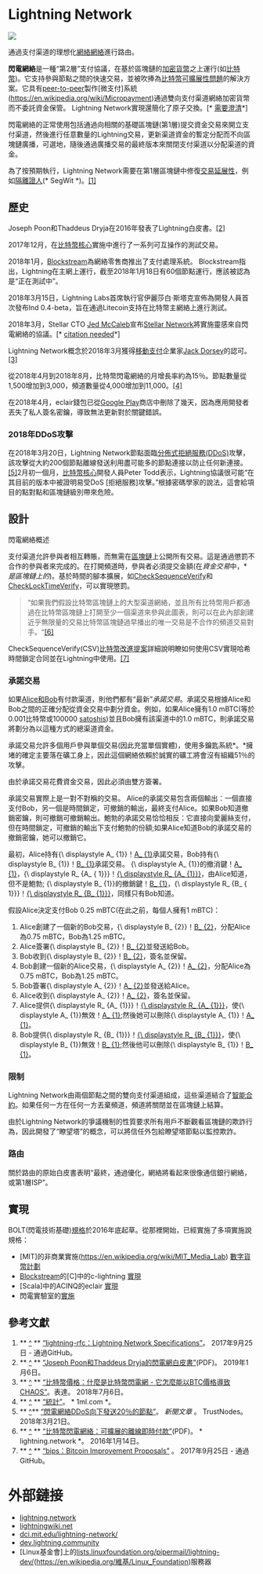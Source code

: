 # Lightning Network

![](https://upload.wikimedia.org/wikipedia/commons/thumb/7/7a/17_node_mesh_network.svg/300px-17_node_mesh_network.svg.png)

通過支付渠道的理想化[網絡網絡](https://en.wikipedia.org/wiki/Mesh_network)進行路由。

**閃電網絡**是一種“第2層”支付協議，在基於區塊鏈的[加密貨幣](https://en.wikipedia.org/wiki/Cryptocurrency)之上運行(如[比特幣](https：//en.wikipedia.org/wiki/Bitcoin))。它支持參與節點之間的快速交易，並被吹捧為[比特幣可擴展性問題](https://en.wikipedia.org/wiki/Bitcoin_scalability_problem)的解決方案。它具有[peer-to-peer](https://en.wikipedia.org/wiki/Peer-to-peer)製作[微支付]系統(https://en.wikipedia.org/wiki/Micropayment)通過雙向支付渠道網絡加密貨幣而不委託資金保管。 Lightning Network實現還簡化了原子交換。[* [需要澄清](https://en.wikipedia.org/wiki/Wikipedia:Please_clarify)*]

閃電網絡的正常使用包括通過向相關的基礎區塊鏈(第1層)提交資金交易來開立支付渠道，然後進行任意數量的Lightning交易，更新渠道資金的暫定分配而不向區塊鏈廣播，可選地，隨後通過廣播交易的最終版本來關閉支付渠道以分配渠道的資金。

為了按預期執行，Lightning Network需要在第1層區塊鏈中修復[交易延展性](https://en.wikipedia.org/wiki/Malleability_(加密))，例如[隔離證人](https：//en比特幣中的.wikipedia.org/wiki/Segregated_Witness)(* SegWit *)。[[1]](https://en.wikipedia.org/wiki/Lightning_Network#cite_note-spec-1)



## 歷史

Joseph Poon和Thaddeus Dryja在2016年發表了Lightning白皮書。[[2]](https://en.wikipedia.org/wiki/Lightning_Network#cite_note-2)

2017年12月，在[比特幣核心](https://en.wikipedia.org/wiki/Bitcoin_Core)實施中進行了一系列可互操作的測試交易。

2018年1月，[Blockstream](https://en.wikipedia.org/wiki/Blockstream)為網絡零售商推出了支付處理系統。 Blockstream指出，Lightning在主網上運行，截至2018年1月18日有60個節點運行，應該被認為是“正在測試中”。

2018年3月15日，Lightning Labs首席執行官伊麗莎白·斯塔克宣佈為開發人員首次發布lnd 0.4-beta，旨在通過Litecoin支持在比特幣主網絡上進行測試。

2018年3月，Stellar CTO [Jed McCaleb](https://en.wikipedia.org/wiki/Jed_McCaleb)宣布[Stellar Network](https://en.wikipedia.org/wiki/Stellar_(payment_network))將實施靈感來自閃電網絡的協議。[* [citation needed](https://en.wikipedia.org/wiki/Wikipedia:Citation_needed)*]

Lightning Network概念於2018年3月獲得[移動支付](https://en.wikipedia.org/wiki/Mobile_payment)企業家[Jack Dorsey](https://en.wikipedia.org/wiki/Jack_Dorsey)的認可。 [[3]](https://en.wikipedia.org/wiki/Lightning_Network#cite_note-3)

從2018年4月到2018年8月，比特幣閃電網絡的月增長率約為15％。節點數量從1,500增加到3,000，頻道數量從4,000增加到11,000。[[4]](https://en.wikipedia.org/wiki/Lightning_Network#cite_note-4)

在2018年4月，eclair錢包已從[Google Play](https://en.wikipedia.org/wiki/Google_Play)商店中刪除了幾天，因為應用開發者丟失了私人簽名密鑰，導致無法更新對於關鍵錯誤。

### 2018年DDoS攻擊

在2018年3月20日，Lightning Network節點面臨[分佈式拒絕服務(DDoS)](https://en.wikipedia.org/wiki/Denial-of-service_attack)攻擊，該攻擊從大約200個節點離線發送利用盡可能多的節點連接以防止任何新連接。[[5]](https://en.wikipedia.org/wiki/Lightning_Network#cite_note-TrustNodes-5)2月初一個月，[比特幣核心](https://en.wikipedia.org/wiki/Bitcoin_Core)開發人員Peter Todd表示，Lightning協議很可能“在其目前的版本中被證明易受DoS [拒絕服務]攻擊。”根據密碼學家的說法，這會給項目的點對點和區塊鏈級別帶來危險。

## 設計

閃電網絡概述

支付渠道允許參與者相互轉賬，而無需在[區塊鏈](https://en.wikipedia.org/wiki/Blockchain)上公開所有交易。這是通過懲罰不合作的參與者來完成的。在打開頻道時，參與者必須提交金額(在*資金交易*中，* *是區塊鏈上的*)。基於時間的腳本擴展，如[CheckSequenceVerify](https://en.wikipedia.org/wiki/CheckSequenceVerify)和[CheckLockTimeVerify](https://en.wikipedia.org/wiki/CheckLockTimeVerify)，可以實現懲罰。

> “如果我們假設比特幣區塊鏈上的大型渠道網絡，並且所有比特幣用戶都通過在比特幣區塊鏈上打開至少一個渠道來參與此圖表，則可以在此內部創建近乎無限量的交易比特幣區塊鏈過早播出的唯一交易是不合作的頻道交易對手。“[[6]](https://en.wikipedia.org/wiki/Lightning_Network#cite_note-6)

CheckSequenceVerify(CSV)[比特幣改進提案](https://en.wikipedia.org/wiki/Bitcoin_Improvement_Proposal)詳細說明瞭如何使用CSV實現哈希時間鎖定合同並在Lightning中使用。[[7]](https：//en.wikipedia.org/wiki/Lightning_Network#cite_note-7)

### 承諾交易

如果[Alice和Bob](https://en.wikipedia.org/wiki/Alice_and_Bob)有付款渠道，則他們都有“最新”*承諾交易*。承諾交易根據Alice和Bob之間的正確分配從資金交易中劃分資金。例如，如果Alice擁有1.0 mBTC(等於0.001比特幣或100000 [satoshis](https://en.wikipedia.org/wiki/Bitcoin#Units))並且Bob擁有該渠道中的1.0 mBTC，則承諾交易將劃分為以這種方式的總渠道資金。

承諾交易允許多個用戶參與單個交易(因此充當單個實體)，使用多鑰匙系統*。*擁堵的確定主要落在礦工身上，因此這個網絡依賴於誠實的礦工將會沒有組織51％的攻擊。

由於承諾交易花費資金交易，因此必須由雙方簽署。

承諾交易實際上是一對不對稱的交易。 Alice的承諾交易包含兩個輸出：一個直接支付Bob，另一個是時間鎖定，可撤銷的輸出，最終支付Alice。如果Bob知道撤銷密鑰，則可撤銷可撤銷輸出。鮑勃的承諾交易恰恰相反：它直接向愛麗絲支付，但在時間鎖定，可撤銷的輸出下支付鮑勃的份額;如果Alice知道Bob的承諾交易的撤銷密鑰，她可以撤銷它。

最初，Alice持有{\ displaystyle A_ {1}}！[A_ {1}](https://wikimedia.org/api/rest_v1/media/math/render/svg/6bc2435b217c1a0f46f8a517ffa225c6f9440e81)承諾交易，Bob持有{\ displaystyle B_ {1}}！[B_ {1}](https://wikimedia.org/api/rest_v1/media/math/render/svg/1fa091eb428443c9c5c5fcf32a69d3665c89e00c)承諾交易。 {\ displaystyle A_ {1}}的撤消鍵！[A_ {1}](https://wikimedia.org/api/rest_v1/media/math/render/svg/6bc2435b217c1a0f46f8a517ffa225c6f9440e81)，{\ displaystyle R_ {A_ { 1}}}！[{\ displaystyle R_ {A_ {1}}}](https://wikimedia.org/api/rest_v1/media/math/render/svg/16f17818e76941dfcb5646eb7156609a9de53160)，由Alice知道，但不是鮑勃; {\ displaystyle B_ {1}}的撤銷鍵！[B_ {1}](https://wikimedia.org/api/rest_v1/media/math/render/svg/1fa091eb428443c9c5c5fcf32a69d3665c89e00c)，{\ displaystyle R_ {B_ { 1}}}！[{\ displaystyle R_ {B_ {1}}}](https://wikimedia.org/api/rest_v1/media/math/render/svg/a0f2e388adeb19e7a53c6a4facfc8a57ea47ba76)，同樣只有Bob知道。

假設Alice決定支付Bob 0.25 mBTC(在此之前，每個人擁有1 mBTC)：

1. Alice創建了一個新的Bob交易，{\ displaystyle B_ {2}}！[B_ {2}](https://wikimedia.org/api/rest_v1/media/math/render/svg/199944d59dcc18842dfd1deab6000a1d1dadcbae)，分配Alice為0.75 mBTC，Bob為1.25 mBTC。
2. Alice簽署{\ displaystyle B_ {2}}！[B_ {2}](https://wikimedia.org/api/rest_v1/media/math/render/svg/199944d59dcc18842dfd1deab6000a1d1dadcbae)並發送給Bob。
3. Bob收到{\ displaystyle B_ {2}}！[B_ {2}](https://wikimedia.org/api/rest_v1/media/math/render/svg/199944d59dcc18842dfd1deab6000a1d1dadcbae)，簽名並保留。
4. Bob創建一個新的Alice交易，{\ displaystyle A_ {2}}！[A_ {2}](https://wikimedia.org/api/rest_v1/media/math/render/svg/3ec73b8bc9abc3efb934f5a6ec2803713771f4bc)，分配Alice為0.75 mBTC，Bob為1.25 mBTC。
5. Bob簽署{\ displaystyle A_ {2}}！[A_ {2}](https://wikimedia.org/api/rest_v1/media/math/render/svg/3ec73b8bc9abc3efb934f5a6ec2803713771f4bc)並發送給Alice。
6. Alice收到{\ displaystyle A_ {2}}！[A_ {2}](https://wikimedia.org/api/rest_v1/media/math/render/svg/3ec73b8bc9abc3efb934f5a6ec2803713771f4bc)，簽名並保留。
7. Alice提供{\ displaystyle R_ {A_ {1}}}！[{\ displaystyle R_ {A_ {1}}}](https://wikimedia.org/api/rest_v1/media/math/render/svg/16f17818e76941dfcb5646eb7156609a9de53160)，使{\ displaystyle A_ {1}}無效！[A_ {1}](https://wikimedia.org/api/rest_v1/media/math/render/svg/6bc2435b217c1a0f46f8a517ffa225c6f9440e81);然後她可以刪除{\ displaystyle A_ {1}}！[A_ {1}](https://wikimedia.org/api/rest_v1/media/math/render/svg/6bc2435b217c1a0f46f8a517ffa225c6f9440e81)。
8. Bob提供{\ displaystyle R_ {B_ {1}}}！[{\ displaystyle R_ {B_ {1}}}](https://wikimedia.org/api/rest_v1/media/math/render/svg/a0f2e388adeb19e7a53c6a4facfc8a57ea47ba76)，使{\ displaystyle B_ {1}}無效！[B_ {1}](https://wikimedia.org/api/rest_v1/media/math/render/svg/1fa091eb428443c9c5c5fcf32a69d3665c89e00c);然後他可以刪除{\ displaystyle B_ {1}}！[B_ {1}](https://wikimedia.org/api/rest_v1/media/math/render/svg/1fa091eb428443c9c5c5fcf32a69d3665c89e00c)。

### 限制

Lightning Network由兩個節點之間的雙向支付渠道組成，這些渠道結合了[智能合約](https://en.wikipedia.org/wiki/Smart_contract)。如果任何一方在任何一方丟棄頻道，頻道將關閉並在區塊鏈上結算。

由於Lightning Network的爭議機制的性質要求所有用戶不斷觀看區塊鏈的欺詐行為，因此開發了“瞭望塔”的概念，可以將信任外包給瞭望塔節點以監控欺詐。

### 路由
關於路由的原始白皮書表明“最終，通過優化，網絡將看起來很像通信銀行網絡，或第1層ISP”。

## 實現
BOLT(閃電技術基礎)[規格](https://github.com/lightningnetwork/lightning-rfc/blob/master/00-introduction.md)於2016年底起草。從那裡開始，已經實施了多項實施說規格：

* [MIT]的非商業實施(https://en.wikipedia.org/wiki/MIT_Media_Lab) [數字貨幣計劃](https://dci.mit.edu/)
* [Blockstream](https://en.wikipedia.org/wiki/Blockstream)的[C]中的c-lightning [實現](https://github.com/ElementsProject/lightning)
* [Scala]中的ACINQ的eclair [實現](https://github.com/ACINQ/eclair) 
* 閃電實驗室的[實施](https://github.com/lightningnetwork/lnd)

## 參考文獻

1. ** [^](https://en.wikipedia.org/wiki/Lightning_Network#cite_ref-spec_1-0) ** [“lightning-rfc：Lightning Network Specifications”](https://github.com/lightningnetwork/閃電-RFC)。 2017年9月25日 - 通過GitHub。
2. ** [^](https://en.wikipedia.org/wiki/Lightning_Network#cite_ref-2) ** [“Joseph Poon和Thaddeus Dryja的閃電網白皮書”](https://lightning.network/閃電般的網絡paper.pdf)(PDF)。 2019年1月6日。
3. ** [^](https://en.wikipedia.org/wiki/Lightning_Network#cite_ref-3) ** [“比特幣價格：什麼是比特幣閃電網 - 它怎麼能以BTC價格導致CHAOS”]( https://www.express.co.uk/life-style/science-technology/985113/Bitcoin-price-news-lightning-network-BTC-value)。表達。 2018年7月6日。
4. ** [^](https://en.wikipedia.org/wiki/Lightning_Network#cite_ref-4) ** [“統計”](https://web.archive.org/web/*/https：//1ml.com/statistics)。 * 1ml.com *。
5. ** [^](https://en.wikipedia.org/wiki/Lightning_Network#cite_ref-TrustNodes_5-0)** [“閃電網絡DDoS向下發送20％的節點”](https：//www.trustnodes.com/2018/03/21/lightning-network-ddos-sends-20-nodes)。 *新聞文章* 。 TrustNodes。 2018年3月21日。
6. ** [^](https://en.wikipedia.org/wiki/Lightning_Network#cite_ref-6) ** [“比特幣閃電網絡：可擴展的離線即時付款”](https：//閃電。網絡/閃電網絡paper.pdf)(PDF)。 * lightning.network *。 2016年1月14日。
7. ** [^](https://en.wikipedia.org/wiki/Lightning_Network#cite_ref-7) ** [“bips：Bitcoin Improvement Proposals”](https://github.com/bitcoin/bips) 。 2017年9月25日 - 通過GitHub。

# 外部鏈接


* [lightning.network](https://lightning.network/)
* [lightningwiki.net](https://lightningwiki.net/)
* [dci.mit.edu/lightning-network/](https://dci.mit.edu/lightning-network/)
* [dev.lightning.community](http://dev.lightning.community/)
* [Linux基金會]上的[lists.linuxfoundation.org/pipermail/lightning-dev/](https://lists.linuxfoundation.org/pipermail/lightning-dev/)(https://en.wikipedia.org/維基/Linux_Foundation)服務器